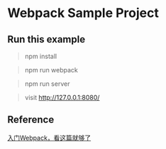 # Webpack Sample Project

## Run this example

> npm install

> npm run webpack

> npm run server

> visit http://127.0.0.1:8080/

## Reference

[入门Webpack，看这篇就够了](http://www.jianshu.com/p/42e11515c10f)
